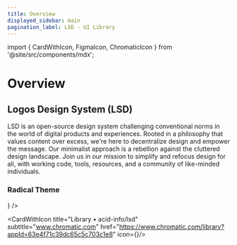```yaml
---
title: Overview
displayed_sidebar: main
pagination_label: LSD - UI Library
---
```


import { CardWithIcon, FigmaIcon, ChromaticIcon } from '@site/src/components/mdx';

# Overview

## Logos Design System (LSD)

LSD is an open-source design system challenging conventional norms in the world of digital products and experiences. Rooted in a philosophy that values content over excess, we're here to decentralize design and empower the message. Our minimalist approach is a rebellion against the cluttered design landscape. Join us in our mission to simplify and refocus design for all, with working code, tools, resources, and a community of like-minded individuals.

### Radical Theme

<div style={{display: "flex", justifyContent: "center", gap: "16px"}}>
<CardWithIcon
    title="LSD - Radical"
    subtitle="www.figma.com"
    href="https://www.figma.com/file/DVfLHVRl8adBPYkgq02Qki/LSD-%E2%80%93-Radical?type=design&node-id=22%3A796&mode=design&t=17y4ysCLSxyCKece-1"
    icon={<FigmaIcon />}
/>

<CardWithIcon
    title="Library • acid-info/lsd"
    subtitle="www.chromatic.com"
    href="https://www.chromatic.com/library?appId=63e4f71c39dc65c5c703c1e8"
    icon={<ChromaticIcon />}/>
</div>

